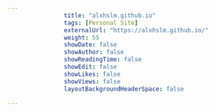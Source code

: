 ---
                title: "alxhslm.github.io"
                tags: [Personal Site]
                externalUrl: "https://alxhslm.github.io/"
                weight: 55
                showDate: false
                showAuthor: false
                showReadingTime: false
                showEdit: false
                showLikes: false
                showViews: false
                layoutBackgroundHeaderSpace: false
                ---
